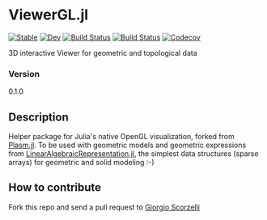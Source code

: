 # ViewerGL.jl

[![Stable](https://img.shields.io/badge/docs-stable-blue.svg)](https://cvdlab.github.io/ViewerGL.jl/stable)
[![Dev](https://img.shields.io/badge/docs-dev-blue.svg)](https://cvdlab.github.io/ViewerGL.jl/dev)
[![Build Status](https://travis-ci.com/cvdlab/ViewerGL.jl.svg?branch=master)](https://travis-ci.com/cvdlab/ViewerGL.jl)
[![Build Status](https://ci.appveyor.com/api/projects/status/github/cvdlab/ViewerGL.jl?svg=true)](https://ci.appveyor.com/project/cvdlab/ViewerGL-jl)
[![Codecov](https://codecov.io/gh/cvdlab/ViewerGL.jl/branch/master/graph/badge.svg)](https://codecov.io/gh/cvdlab/ViewerGL.jl)

3D interactive Viewer for geometric and topological data

### Version
0.1.0

## Description

Helper package for Julia's native OpenGL visualization, forked from [Plasm.jl](https://github.com/plasm-language/pyplasm/tree/master/src/plasm.jl).
To be used with geometric models and geometric expressions from [LinearAlgebraicRepresentation.jl](https://github.com/cvdlab/LinearAlgebraicRepresentation.jl), the simplest data structures (sparse arrays) for geometric and solid modeling  :-)

## How to contribute

Fork this repo and send a pull request to [Giorgio Scorzelli](https://github.com/scrgiorgio)
